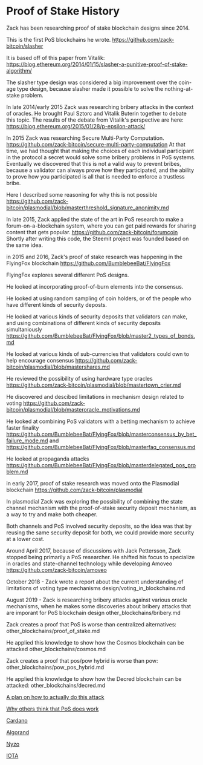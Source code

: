 Proof of Stake History
=========

Zack has been researching proof of stake blockchain designs since 2014.

This is the first PoS blockchains he wrote.
https://github.com/zack-bitcoin/slasher

It is based off of this paper from Vitalik: https://blog.ethereum.org/2014/01/15/slasher-a-punitive-proof-of-stake-algorithm/

The slasher type design was considered a big improvement over the coin-age type design, because slasher made it possible to solve the nothing-at-stake problem.

In late 2014/early 2015 Zack was researching bribery attacks in the context of oracles. He brought Paul Sztorc and Vitalik Buterin together to debate this topic. The results of the debate from Vitalik's perspective are here: https://blog.ethereum.org/2015/01/28/p-epsilon-attack/

In 2015 Zack was researching Secure Multi-Party Computation.
https://github.com/zack-bitcoin/secure-multi-party-computation
At that time, we had thought that making the choices of each individual participant in the protocol a secret would solve some bribery problems in PoS systems.
Eventually we discovered that this is not a valid way to prevent bribes, because a validator can always prove how they participated, and the ability to prove how you participated is all that is needed to enforce a trustless bribe.

Here I described some reasoning for why this is not possible https://github.com/zack-bitcoin/plasmodial/blob/masterthreshold_signature_anonimity.md

In late 2015, Zack applied the state of the art in PoS research to make a forum-on-a-blockchain system, where you can get paid rewards for sharing content that gets popular.
https://github.com/zack-bitcoin/forumcoin
Shortly after writing this code, the Steemit project was founded based on the same idea.

in 2015 and 2016, Zack's proof of stake research was happening in the FlyingFox blockchain
https://github.com/BumblebeeBat/FlyingFox

FlyingFox explores several different PoS designs.

He looked at incorporating proof-of-burn elements into the consensus.

He looked at using random sampling of coin holders, or of the people who have different kinds of security deposts.

He looked at various kinds of security deposits that validators can make, and using combinations of different kinds of security deposits simultaniously https://github.com/BumblebeeBat/FlyingFox/blob/master2_types_of_bonds.md

He looked at various kinds of sub-currencies that validators could own to help encourage consensus https://github.com/zack-bitcoin/plasmodial/blob/mastershares.md

He reviewed the possibility of using hardware type oracles https://github.com/zack-bitcoin/plasmodial/blob/mastertown_crier.md

He discovered and descibed limitations in mechanism design related to voting https://github.com/zack-bitcoin/plasmodial/blob/masteroracle_motivations.md

He looked at combining PoS validators with a betting mechanism to achieve faster finality https://github.com/BumblebeeBat/FlyingFox/blob/masterconsensus_by_bet_failure_mode.md  and https://github.com/BumblebeeBat/FlyingFox/blob/masterfaq_consensus.md

He looked at propaganda attacks https://github.com/BumblebeeBat/FlyingFox/blob/masterdelegated_pos_problem.md


in early 2017, proof of stake research was moved onto the Plasmodial blockchain
https://github.com/zack-bitcoin/plasmodial

In plasmodial Zack was exploring the possibility of combining the state channel mechanism with the proof-of-stake security deposit mechanism, as a way to try and make both cheaper.

Both channels and PoS involved security deposits, so the idea was that by reusing the same security deposit for both, we could provide more security at a lower cost.

Around April 2017, because of discussions with Jack Pettersson, Zack stopped being primarily a PoS researcher. He shifted his focus to specialize in oracles and state-channel technology while developing Amoveo https://github.com/zack-bitcoin/amoveo

October 2018 - Zack wrote a report about the current understanding of limitations of voting type mechanisms design/voting_in_blockchains.md

August 2019 -
Zack is researching bribery attacks against various oracle mechanisms, when he makes some discoveries about bribery attacks that are imporant for PoS blockchain design other_blockchains/bribery.md

Zack creates a proof that PoS is worse than centralized alternatives: other_blockchains/proof_of_stake.md

He applied this knowledge to show how the Cosmos blockchain can be attacked other_blockchains/cosmos.md

Zack creates a proof that pos/pow hybrid is worse than pow: other_blockchains/pow_pos_hybrid.md

He applied this knowledge to show how the Decred blockchain can be attacked: other_blockchains/decred.md


[A plan on how to actually do this attack](other_blockchains/RCO.md)

[Why others think that PoS does work](other_blockchains/the_defence_of_pos.md)

[Cardano](other_blockchains/ouroboros.md)

[Algorand](other_blockchains/algorand.md)

[Nyzo](other_blockchains/nyzo.md)

[IOTA](other_blockchains/iota.md)

